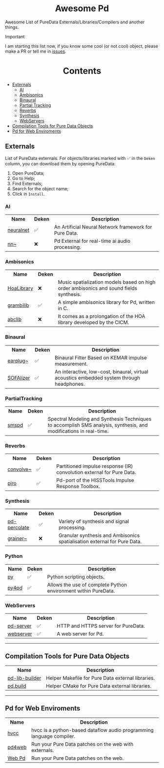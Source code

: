 <h1 align="center">Awesome Pd</h1> 

Awesome List of PureData Externals/Libraries/Compilers and another things. 

> [!IMPORTANT]  
> I am starting this list now, if you know some cool (or not cool) object, please make a PR or tell me in [issues](https://github.com/charlesneimog/Awesome-Pd-Externals/issues/new).

<h1 align="center">Contents</h1> 

- [Externals](#externals) 
  - [AI](#ai)
  - [Ambisonics](#ambisonics)
  - [Binaural](#binaural)
  - [Partial Tracking](#partialtracking)
  - [Reverbs](#reverbs)
  - [Synthesis](#synthesis)
  - [WebServers](#webservers)
- [Compilation Tools for Pure Data Objects](#compilation-tools-for-pure-data-objects)
- [Pd for Web Enviroments](#pd-for-web-enviroments)

## Externals

List of PureData externals. For objects/libraries marked with ✅️ in the `Deken` column, you can download them by opening PureData:
  1. Open PureData;
  2. Go to Help;
  3. Find Externals;
  4. Search for the object name;
  5. Click in `Install`.

### AI

<table align="center" width="100%">
  <tr>
    <th>Name</th>
    <th>Deken</th>
    <th>Description</th>
  </tr>
  <tr>
    <td><a href="https://github.com/alexdrymonitis/neuralnet">neuralnet</a></td>
    <td>✅️</td>
    <td>An Artificial Neural Network framework for Pure Data.</td>
  </tr>
  <tr>
    <td><a href="https://github.com/acids-ircam/nn_tilde">nn~</a></td>
    <td>❌</td>
    <td>Pd External for real-time ai audio processing.</td>
  </tr>
</table>
 
### Ambisonics

<table align="center">
  <tr>
    <th>Name</th>
    <th>Deken</th>
    <th>Description</th>
  </tr>
  <tr>
    <td><a href="https://github.com/CICM/HoaLibrary-PD">HoaLibrary</a></td>
    <td>❌</td>
    <td>Music spatialization models based on high order ambisonics and sound fields synthesis.</td>
  </tr>
  <tr>
    <td><a href="https://github.com/rickygraham/grambilib">grambilib</a></td>
    <td>✅️</td>
    <td>A simple ambisonics library for Pd, written in C.</td>
  </tr>
  <tr>
    <td><a href="https://github.com/alainbonardi/abclib">abclib</a></td>
    <td>❌️</td>
    <td>It comes as a prolongation of the HOA library developed by the CICM.</td>
  </tr>
</table>

### Binaural

<table align="center">
  <tr>
    <th>Name</th>
    <th>Deken</th>
    <th>Description</th>
  </tr>
  <tr>
    <td><a href="https://github.com/pd-externals/earplug">earplug~</a></td>
    <td>✅️</td>
    <td>Binaural Filter Based on KEMAR impulse measurement.</td>
  </tr>
  <tr>
    <td><a href="https://github.com/sofacoustics/SOFAlizer-for-pd">SOFAlizer</a></td>
    <td>✅️</td>
    <td>An interactive, low-cost, binaural, virtual acoustics embedded system through headphones.</td>
  </tr>
</table>

### PartialTracking

<table align="center">
  <tr>
    <th>Name</th>
    <th>Deken</th>
    <th>Description</th>
  </tr>
  <tr>
    <td><a href="https://github.com/charlesneimog/smspd">smspd</a></td>
    <td>✅️</td>
    <td>Spectral Modeling and Synthesis Techniques to accomplish SMS analysis, synthesis, and modifications in real-time.</td>
  </tr>
</table>


### Reverbs

<table align="center">
  <tr>
    <th>Name</th>
    <th>Deken</th>
    <th>Description</th>
  </tr>
  <tr>
    <td><a href="https://github.com/wbrent/convolve_tilde">convolve~</a></td>
    <td>✅️</td>
    <td>Partitioned impulse response (IR) convolution external for Pure Data.</td>
  </tr>
  <tr>
    <td><a href="https://github.com/d-i-s/piro">piro</a></td>
    <td>✅️</td>
    <td>Pd-port of the HISSTools Impulse Response Toolbox.</td>
  </tr>
</table>

### Synthesis

<table align="center">
  <tr>
    <th>Name</th>
    <th>Deken</th>
    <th>Description</th>
  </tr>
  <tr>
    <td><a href="https://github.com/megrimm/pd-percolate">pd-percolate</a></td>
    <td>✅️</td>
    <td>Variety of synthesis and signal processing.</td>
  </tr>
  <tr>
    <td><a href="https://github.com/odiliscia/the_grainer_PureData_gh">grainer~</a></td>
    <td>❌</td>
    <td>Granular synthesis and Ambisonics spatialisation external for Pure Data.</td>
  </tr>
</table>

### Python 

<table align="center">
  <tr>
    <th>Name</th>
    <th>Deken</th>
    <th>Description</th>
  </tr>
  <tr>
    <td><a href="https://github.com/grrrr/py">py</a></td>
    <td>✅️</td>
    <td>Python scripting objects.</td>
  </tr>
  <tr>
    <td><a href="https://github.com/charlesneimog/py4pd">py4pd</a></td>
    <td>✅️</td>
    <td>Allows the use of complete Python environment within PureData.</td>
  </tr>
</table>

### WebServers

<table align="center">
  <tr>
    <th>Name</th>
    <th>Deken</th>
    <th>Description</th>
  </tr>
  <tr>
    <td><a href="https://github.com/charlesneimog/pd-server">pd-server</a></td>
    <td>✅️</td>
    <td>HTTP and HTTPS server for PureData.</td>
  </tr>
  <tr>
    <td><a href="https://github.com/Lucarda/pd-webserver">webserver</a></td>
    <td>✅️</td>
    <td>A web server for Pd.</td>
  </tr>
</table>

--- 
## Compilation Tools for Pure Data Objects

<table align="center">
  <tr>
    <th>Name</th>
    <th>Description</th>
  </tr>
  <tr>
    <td><a href="https://github.com/pure-data/pd-lib-builder">pd-lib-builder</a></td>
    <td>Helper Makefile for Pure Data external libraries.</td>
  </tr>
  <tr>
    <td><a href="https://github.com/pierreguillot/pd.build">pd.build</a></td>
    <td>Helper CMake for Pure Data external libraries.</td>
  </tr>
</table>

--- 
## Pd for Web Enviroments

<table align="center">
  <tr>
    <th>Name</th>
    <th>Description</th>
  </tr>
  <tr>
    <td><a href="https://github.com/Wasted-Audio/hvcc">hvcc</a></td>
    <td>hvcc is a python-based dataflow audio programming language compiler.</td>
  </tr>
  <tr>
    <td><a href="https://github.com/charlesneimog/pd4web">pd4web</a></td>
    <td>Run your Pure Data patches on the web with externals.</td>
  </tr>
  <tr>
    <td><a href="https://github.com/sebpiq/WebPd">Web Pd</a></td>
    <td>Run your Pure Data patches on the web.</td>
  </tr>
</table>
